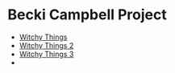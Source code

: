 # Becki Campbell Project
<ul>
<li><a href="witchy_things/index.html" target="_blank">Witchy Things</a></li>
<li><a href="witchy_things_2/index.html" target="_blank">Witchy Things 2</a></li>
<li><a href="witchy_things_3/index.html" target="_blank">Witchy Things 3</a><li>
</ul>